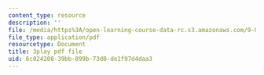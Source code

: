 ```yaml
---
content_type: resource
description: ''
file: /media/https%3A/open-learning-course-data-rc.s3.amazonaws.com/9-00sc-introduction-to-psychology-fall-2011/6c02420839bb899b73d0de1f97d4daa3_QvK6YdFKMY8.pdf
file_type: application/pdf
resourcetype: Document
title: 3play pdf file
uid: 6c024208-39bb-899b-73d0-de1f97d4daa3
---
```

